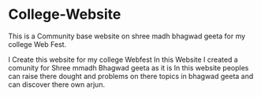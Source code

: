 # College-Website
This is a Community base website on shree madh bhagwad geeta for my college Web Fest.

I Create this website for my college Webfest 
In this Website I created a comunity for Shree mmadh Bhagwad geeta as it is 
In this website peoples can raise there dought and problems on there topics in bhagwad geeta and can discover there own arjun.
